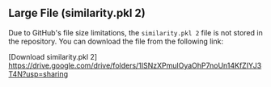 ## Large File (similarity.pkl 2)

Due to GitHub's file size limitations, the `similarity.pkl 2` file is not stored in the repository. 
You can download the file from the following link:

[Download similarity.pkl 2] https://drive.google.com/drive/folders/1ISNzXPmulOyaOhP7noUn14KfZIYJ3T4N?usp=sharing

